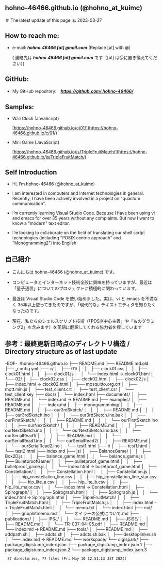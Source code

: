 ## hohno-46466.github.io (@hohno_at_kuimc)

<!---
＃ Markdown で書いてみたホームページもどき（試作日：Wed Jun 30 22:15:05 JST 2021）

このページは Markdown 記法を用いて書いている。ファイル名は index.md

＃ Markdown で書いてみたホームページ / My homepage written in Markdown

-->

＃ The latest update of this page is: 2023-03-27

## How to reach me:

- e-mail: ***hohno.46466 [at] gmail.com*** (Replace [at] with @)

    ( 連絡先は ***hohno.46466 [at] gmail.com*** です（[at] は＠に置き換えてください）)

## GitHub:

- My GitHub repository:　[***https://github.com/
hohno-46466/***](https://github.com/hohno-46466/***])

## Samples:

- Wall Clock (JavaScript)

    [https://hohno-46466.github.io/c/01/](https://hohno-46466.github.io/c/01/)

- Mini Game (JavaScript)

    [https://hohno-46466.github.io/js/TripleFruitMatch/](https://hohno-46466.github.io/js/TripleFruitMatch/)

## Self Introduction

- Hi, I’m hohno-46466 (@hohno_at_kuimc)

- I am interested in computers and Internet technologies in general. Recently, I have been actively involved in a project on "quantum communication".

- I’m currently learning Visual Studio Code. Because I have been using vi and emacs for over 35 years without any complaints. But now I want to know a "modern" text editor.

- I’m looking to collaborate on the field of translating our shell script technologies (including "POSIX centric approach" and "Monogramming2") into English



## 自己紹介

- こんにちは hohno-46466 (@hohno_at_kuimc) です。

- コンピュータとインターネット技術全般に興味を持っていますが、最近は「量子通信」についてのプロジェクトに積極的に関わっています。

- 最近は Visual Studio Code を使い始めました。実は、vi と emacs を不満なく 35年以上使ってきたのですが、「現代的な」テキストエディタを知りたくなったのです。

- 現在、私たちのシェルスクリプト技術（「POSIX中心主義」や「ものグラミング2」を含みます）を英語に翻訳してくれる協力者を探しています


## 参考：最終更新日時点のディレクトリ構造 / Directory structure as of last update

-EOF-
    ./hohno-46466.github.io
     ├──  README.md
     ├──  README.md.old
     ├──  _config.yml
     ├──  c/
     │   ├──  01/
     │   │   ├──  clock01.css
     │   │   ├──  clock01.html
     │   │   ├──  clock01.js
     │   │   └──  index.html -> clock01.html
     │   └──  02/
     │       ├──  clock02.css
     │       ├──  clock02.html
     │       ├──  clock02.js
     │       ├──  index.html -> clock02.html
     │       ├──  mosquitto.org.crt
     │       ├──  mqtt.min.js
     │       ├──  test_client.crt
     │       ├──  test_client.csr
     │       └──  test_client.key
     ├──  docs/
     │   └──  index.html
     ├──  documents/
     │   ├──  README.md
     │   └──  index.md -> README.md
     ├──  examples/
     │   ├──  README.md
     │   ├──  index.md
     │   ├──  monogrammning/
     │   │   ├──  README.md
     │   │   ├──  our3rdSketch/
     │   │   │   ├──  README.md
     │   │   │   ├──  our3rdSketch.ino
     │   │   │   └──  our3rdSketch.ino.bak
     │   │   ├──  ourFirstSketch/
     │   │   │   ├──  README.md
     │   │   │   └──  ourFirstSketch.ino
     │   │   ├──  ourNextSketch/
     │   │   │   ├──  README.md
     │   │   │   ├──  ourNextSketch.ino
     │   │   │   └──  ourNextSketch.ino.bak
     │   │   ├──  ourSerialRead1/
     │   │   │   ├──  README.md
     │   │   │   └──  ourSerialRead1.ino
     │   │   └──  ourSerialRead2/
     │   │       ├──  README.md
     │   │       └──  ourSerialRead2.ino
     │   └──  test1.html
     ├──  i/
     │   ├──  test1.html
     │   └──  test2.html
     ├──  index.md
     ├──  js/
     │   ├──  BalanceGame/
     │   │   ├──  Box2D.js
     │   │   ├──  balance_game.html
     │   │   └──  balance_game.js
     │   ├──  BulletproofGame/
     │   │   ├──  bulletproof_game.html
     │   │   ├──  bulletproof_game.js
     │   │   └──  index.html -> bulletproof_game.html
     │   ├──  Constellation/
     │   │   ├──  Constellation.html
     │   │   ├──  Constellation.js
     │   │   ├──  hip_constellation_line.csv
     │   │   ├──  hip_constellation_line_star.csv
     │   │   ├──  hip_lite_a.csv
     │   │   ├──  hip_lite_b.csv
     │   │   ├──  hip_lite_major.csv
     │   │   └──  index.html -> Constellation.html
     │   ├──  Spirograph/
     │   │   ├──  Spirograph.html
     │   │   ├──  Spirograph.js
     │   │   └──  index.html -> Spirograph.html
     │   ├──  TripleFruitMatch/
     │   │   ├──  TripleFruitMatch.html
     │   │   ├──  TripleFruitMatch.js
     │   │   ├──  index.html -> TripleFruitMatch.html
     │   │   └──  memo.txt
     │   └──  index.html
     ├──  md/
     │   ├──  gnuplotmemo.md
     │   └──  オイラーの公式について.md
     ├──  publications/
     │   ├──  IPSJ/
     │   │   └──  README.md
     │   ├──  JSiSE/
     │   │   ├──  README.md
     │   │   └──  TR-037-04-05.pdf
     │   ├──  README.md
     │   └──  index.md -> README.md
     ├──  tools/
     │   ├──  README.md
     │   ├──  addpath.sh
     │   ├──  addts.sh
     │   ├──  addts.sh.bak
     │   ├──  desktoplinker.sh
     │   └──  index.md -> README.md
     └──  workspace/
         └──  digispark/
             ├──  package_digistump_index.json
             ├──  package_digistump_index.json.1
             ├──  package_digistump_index.json.2
             └──  package_digistump_index.json.3
     
     27 directories, 77 files (Fri May 10 12:51:13 JST 2024)


<!---
Note: URI #1: git@github.com:hohno-46466/hohno-46466.github.io.git

Note: URI #2: https://github.com/hohno-46466/hohno-46466.github.io
-->

